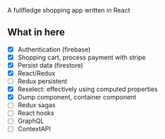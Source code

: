 A fullfledge shopping app written in React

## What in here

- [x] Authentication (firebase)
- [x] Shopping cart, process payment with stripe
- [x] Persist data (firestore)
- [x] React/Redux
- [ ] Redux persistent
- [x] Reselect: effectively using computed properties
- [x] Dump component, container component
- [ ] Redux sagas
- [ ] React hooks
- [ ] GraphQL
- [ ] ContextAPI
